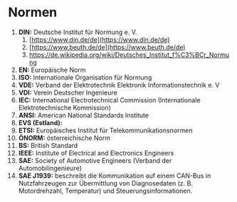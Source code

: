 # Normen

1.  **DIN:** Deutsche Institut für Normung e. V.
    1.  [https://www.din.de/de](https://www.din.de/de)
    2.  [https://www.beuth.de/de](https://www.beuth.de/de)
    3.  https://de.wikipedia.org/wiki/Deutsches_Institut_f%C3%BCr_Normung
2.  **EN:** Europäische Norm
3.  **ISO:** Internationale Organisation für Normung
4.  **VDE:** Verband der Elektrotechnik Elektronik Informationstechnik e. V
5.  **VDI:** Verein Deutscher Ingenieure
6.  **IEC:** International Electrotechnical Commission (Internationale Elektrotechnische Kommission)
7.  **ANSI:** American National Standards Institute
8.  **EVS (Estland):**
9.  **ETSI:** Europäisches Institut für Telekommunikationsnormen
10.  **ÖNORM:** österreichische Norm
11.  **BS:** British Standard
12.  **IEEE:** Institute of Electrical and Electronics Engineers
13.  **SAE:** Society of Automotive Engineers (Verband der Automobilingenieure)
14.  **SAE J1939:** beschreibt die Kommunikation auf einem CAN-Bus in Nutzfahrzeugen zur Übermittlung von Diagnosedaten (z. B. Motordrehzahl, Temperatur) und Steuerungsinformationen.
